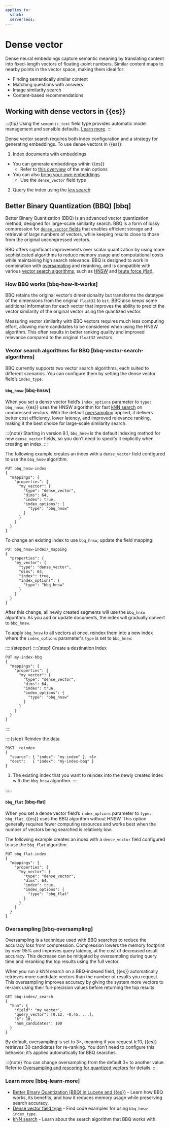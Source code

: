 ```yaml
---
applies_to:
  stack:
  serverless:
---
```

# Dense vector

Dense neural embeddings capture semantic meaning by translating content into fixed-length vectors of floating-point numbers. Similar content maps to nearby points in the vector space, making them ideal for:

- Finding semantically similar content
- Matching questions with answers
- Image similarity search
- Content-based recommendations

## Working with dense vectors in {{es}}

:::{tip}
Using the `semantic_text` field type provides automatic model management and sensible defaults. [Learn more](../semantic-search/semantic-search-semantic-text.md).
:::

Dense vector search requires both index configuration and a strategy for generating embeddings. To use dense vectors in {{es}}:

1. Index documents with embeddings
  - You can generate embeddings within {{es}}
    - Refer to [this overview](../semantic-search.md#using-nlp-models) of the main options
  - You can also [bring your own embeddings](bring-own-vectors.md)
    - Use the `dense_vector` field type
2. Query the index using the [`knn` search](knn.md)

## Better Binary Quantization (BBQ) [bbq]

Better Binary Quantization (BBQ) is an advanced vector quantization method, designed for large-scale similarity search. BBQ is a form of lossy compression for [`dense_vector` fields](https://www.elastic.co/docs/reference/elasticsearch/mapping-reference/dense-vector) that enables efficient storage and retrieval of large numbers of vectors, while keeping results close to those from the original uncompressed vectors.

BBQ offers significant improvements over scalar quantization by using more sophisticated algorithms to reduce memory usage and computational costs while maintaining high search relevance. BBQ is designed to work in combination with [oversampling](#bbq-oversampling) and reranking, and is compatible with various [vector search algorithms](#bbq-vector-search-algorithms), such as [HNSW](#bbq-hnsw) and [brute force (flat)](#bbq-flat).

### How BBQ works [bbq-how-it-works]

BBQ retains the original vector’s dimensionality but transforms the datatype of the dimensions from the original `float32` to `bit`. BBQ also keeps some additional information for each vector that improves the ability to predict the vector similarity of the original vector using the quantized vector. 

Measuring vector similarity with BBQ vectors requires much less computing effort, allowing more candidates to be considered when using the HNSW algorithm. This often results in better ranking quality and improved relevance compared to the original `float32` vectors.

### Vector search algorithms for BBQ [bbq-vector-search-algorithms]

BBQ currently supports two vector search algorithms, each suited to different scenarios. You can configure them by setting the dense vector field’s `index_type`.

#### `bbq_hnsw` [bbq-hnsw]

When you set a dense vector field’s `index_options` parameter to `type: bbq_hnsw`, {{es}} uses the HNSW algorithm for fast [kNN search](https://www.elastic.co/docs//solutions/search/vector/knn) on compressed vectors. With the default [oversampling](#bbq-oversampling) applied, it delivers better cost efficiency, lower latency, and improved relevance ranking, making it the best choice for large-scale similarity search.

:::{note}
Starting in version 9.1, `bbq_hnsw` is the default indexing method for new `dense_vector` fields, so you don’t need to specify it explicitly when creating an index. 
:::

The following example creates an index with a `dense_vector` field configured to use the `bbq_hnsw` algorithm.

```console
PUT bbq_hnsw-index
{
  "mappings": {
    "properties": {
      "my_vector": {
        "type": "dense_vector",
        "dims": 64,
        "index": true,
        "index_options": {
          "type": "bbq_hnsw"
        }
      }
    }
  }
}
```

To change an existing index to use `bbq_hnsw`, update the field mapping:

```console
PUT bbq_hnsw-index/_mapping
{
  "properties": {
    "my_vector": {
      "type": "dense_vector",
      "dims": 64,
      "index": true,
      "index_options": {
        "type": "bbq_hnsw"
      }
    }
  }
}
```

After this change, all newly created segments will use the `bbq_hnsw` algorithm. As you add or update documents, the index will gradually convert to `bbq_hnsw`. 

To apply `bbq_hnsw` to all vectors at once, reindex them into a new index where the `index_options` parameter's `type` is set to `bbq_hnsw`:

:::::{stepper}
::::{step} Create a destination index
```console
PUT my-index-bbq
{
  "mappings": {
    "properties": {
      "my_vector": {
        "type": "dense_vector",
        "dims": 64,
        "index": true,
        "index_options": {
          "type": "bbq_hnsw"
        }
      }
    }
  }
}
```
::::

::::{step} Reindex the data
```console
POST _reindex
{
  "source": { "index": "my-index" }, <1>
  "dest":   { "index": "my-index-bbq" }
}
```
1. The existing index that you want to reindex into the newly created index with the `bbq_hnsw` algorithm.
::::

:::::

#### `bbq_flat` [bbq-flat]

When you set a dense vector field’s `index_options` parameter to `type: bbq_flat`, {{es}} uses the BBQ algorithm without HNSW. This option generally requires fewer computing resources and works best when the number of vectors being searched is relatively low.

The following example creates an index with a `dense_vector` field configured to use the `bbq_flat` algorithm.

```console
PUT bbq_flat-index
{
  "mappings": {
    "properties": {
      "my_vector": {
        "type": "dense_vector",
        "dims": 64,
        "index": true,
        "index_options": {
          "type": "bbq_flat"
        }
      }
    }
  }
}
```

### Oversampling [bbq-oversampling]

Oversampling is a technique used with BBQ searches to reduce the accuracy loss from compression. Compression lowers the memory footprint by over 95% and improves query latency, at the cost of decreased result accuracy. This decrease can be mitigated by oversampling during query time and reranking the top results using the full vector. 

When you run a kNN search on a BBQ-indexed field, {{es}} automatically retrieves more candidate vectors than the number of results you request. This oversampling improves accuracy by giving the system more vectors to re-rank using their full-precision values before returning the top results.

```console
GET bbq-index/_search
{
  "knn": {
    "field": "my_vector",
    "query_vector": [0.12, -0.45, ...],
    "k": 10,
    "num_candidates": 100
  }
}
```

By default, oversampling is set to 3×, meaning if you request k:10, {{es}} retrieves 30 candidates for re-ranking. You don’t need to configure this behavior; it’s applied automatically for BBQ searches.

:::{note}
You can change oversampling from the default 3× to another value. Refer to [Oversampling and rescoring for quantized vectors](https://www.elastic.co/docs/solutions/search/vector/knn#dense-vector-knn-search-rescoring) for details.
:::

### Learn more [bbq-learn-more]

- [Better Binary Quantization (BBQ) in Lucene and {{es}}](https://www.elastic.co/search-labs/blog/better-binary-quantization-lucene-elasticsearch) - Learn how BBQ works, its benefits, and how it reduces memory usage while preserving search accuracy.
- [Dense vector field type](https://www.elastic.co/docs/reference/elasticsearch/mapping-reference/dense-vector) - Find code examples for using `bbq_hnsw` `index_type`.
- [kNN search](https://www.elastic.co/docs/solutions/search/vector/knn) - Learn about the search algorithm that BBQ works with.




